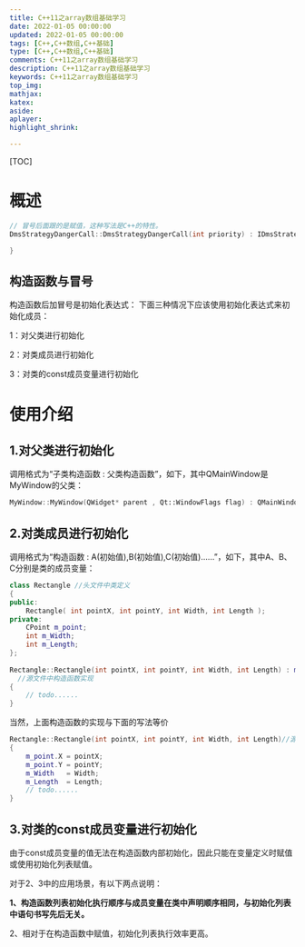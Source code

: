 ```yaml
---
title: C++11之array数组基础学习
date: 2022-01-05 00:00:00
updated: 2022-01-05 00:00:00
tags: [C++,C++数组,C++基础]
type: [C++,C++数组,C++基础]
comments: C++11之array数组基础学习
description: C++11之array数组基础学习
keywords: C++11之array数组基础学习
top_img:
mathjax:
katex:
aside:
aplayer:
highlight_shrink:

---
```


[TOC]

# 概述

```c++
// 冒号后面跟的是赋值，这种写法是C++的特性。
DmsStrategyDangerCall::DmsStrategyDangerCall(int priority) : IDmsStrategy(priority) {

}
```

## 构造函数与冒号

构造函数后加冒号是初始化表达式：
下面三种情况下应该使用初始化表达式来初始化成员：

1：对父类进行初始化

2：对类成员进行初始化

3：对类的const成员变量进行初始化

# 使用介绍

## 1.对父类进行初始化

调用格式为“子类构造函数 : 父类构造函数”，如下，其中QMainWindow是MyWindow的父类：

```c++
MyWindow::MyWindow(QWidget* parent , Qt::WindowFlags flag) : QMainWindow(parent,flag)
```

## 2.对类成员进行初始化

调用格式为“构造函数 : A(初始值),B(初始值),C(初始值)……”，如下，其中A、B、C分别是类的成员变量：

```c++
class Rectangle //头文件中类定义
{
public:
    Rectangle( int pointX, int pointY, int Width, int Length );
private:
    CPoint m_point;
    int m_Width;
    int m_Length;
};
 
Rectangle::Rectangle(int pointX, int pointY, int Width, int Length) : m_point(pointX,pointY),m_Width(Width),m_Length(Length)
  //源文件中构造函数实现
{
    // todo......
}
```

当然，上面构造函数的实现与下面的写法等价

```c++
Rectangle::Rectangle(int pointX, int pointY, int Width, int Length)//源文件中构造函数实现
{
    m_point.X = pointX;
    m_point.Y = pointY;
    m_Width   = Width;
    m_Length  = Length;
    // todo......
}
```

## 3.对类的const成员变量进行初始化

由于const成员变量的值无法在构造函数内部初始化，因此只能在变量定义时赋值或使用初始化列表赋值。

对于2、3中的应用场景，有以下两点说明：

**1、构造函数列表初始化执行顺序与成员变量在类中声明顺序相同，与初始化列表中语句书写先后无关。**

2、相对于在构造函数中赋值，初始化列表执行效率更高。











